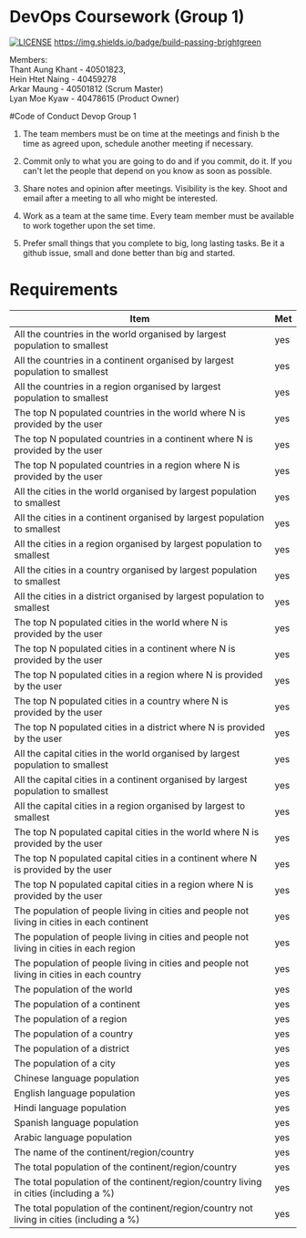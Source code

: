 # DevOps Coursework (Group 1)
[![LICENSE](https://img.shields.io/github/license/tedbot101/sem.svg?style=flat-square)](https://github.com/tedbot101/sem/blob/master/LICENSE)
https://img.shields.io/badge/build-passing-brightgreen
<br>


Members: <br>
Thant Aung Khant - 40501823,<br>
Hein Htet Naing - 40459278 <br>
Arkar Maung - 40501812 (Scrum Master)<br>
Lyan Moe Kyaw - 40478615 (Product Owner)<br>

#Code of Conduct Devop Group 1

1. The team members must be on time at the meetings and finish b the time as agreed upon, schedule another meeting if necessary.

2. Commit only to what you are going to do and if you commit, do it. If you can't let the people that depend on you know as soon as possible.

3. Share notes and opinion after meetings. Visibility is the key. Shoot and email after a meeting to all who might be interested.

4. Work as a team at the same time. Every team member must be available to work together upon the set time.

5. Prefer small things that you complete to big, long lasting tasks. Be it a github issue, small and done better than big and started.

# Requirements

|Item                                                                                     |Met                     |
|-----------------------------------------------------------------------------------------|------------------------|
|All the countries in the world organised by largest population to smallest               |yes                     |
|All the countries in a continent organised by largest population to smallest             |yes                     |
|All the countries in a region organised by largest population to smallest                |yes                     |
|The top N populated countries in the world where N is provided by the user               |yes                     |
|The top N populated countries in a continent where N is provided by the user             |yes                     |
|The top N populated countries in a region where N is provided by the user                |yes                     |
|All the cities in the world organised by largest population to smallest                  |yes                     |
|All the cities in a continent organised by largest population to smallest                |yes                     |
|All the cities in a region organised by largest population to smallest                   |yes                     |
|All the cities in a country organised by largest population to smallest                  |yes                     |
|All the cities in a district organised by largest population to smallest                 |yes                     |
|The top N populated cities in the world where N is provided by the user                  |yes                     |
|The top N populated cities in a continent where N is provided by the user                |yes                     |
|The top N populated cities in a region where N is provided by the user                   |yes                     |
|The top N populated cities in a country where N is provided by the user                  |yes                     |
|The top N populated cities in a district where N is provided by the user                 |yes                     |
|All the capital cities in the world organised by largest population to smallest          |yes                     |
|All the capital cities in a continent organised by largest population to smallest        |yes                     |
|All the capital cities in a region organised by largest to smallest                      |yes                     |
|The top N populated capital cities in the world where N is provided by the user          |yes                     |
|The top N populated capital cities in a continent where N is provided by the user        |yes                     |
|The top N populated capital cities in a region where N is provided by the user           |yes                     |
|The population of people living in cities and people not living in cities in each continent|yes                     |
|The population of people living in cities and people not living in cities in each region |yes                     |
|The population of people living in cities and people not living in cities in each country|yes                     |
|The population of the world                                                              |yes                     |
|The population of a continent                                                            |yes                     |
|The population of a region                                                               |yes                     |
|The population of a country                                                              |yes                     |
|The population of a district                                                             |yes                     |
|The population of a city                                                                 |yes                     |
|Chinese language population                                                              |yes                     |
|English language population                                                              |yes                     |
|Hindi language population                                                                |yes                     |
|Spanish language population                                                              |yes                     |
|Arabic language population                                                               |yes                     |
|The name of the continent/region/country                                                 |yes                     |
|The total population of the continent/region/country                                     |yes                     |
|The total population of the continent/region/country living in cities (including a %)    |yes                     |
|The total population of the continent/region/country not living in cities (including a %)|yes                     |
